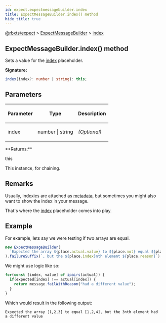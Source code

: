 ```yaml
---
id: expect.expectmessagebuilder.index
title: ExpectMessageBuilder.index() method
hide_title: true
---
```


[@rbxts/expect](./expect.md) &gt; [ExpectMessageBuilder](./expect.expectmessagebuilder.md) &gt; [index](./expect.expectmessagebuilder.index.md)

## ExpectMessageBuilder.index() method

Sets a value for the [index](./expect.placeholder.index.md) placeholder.

**Signature:**

```typescript
index(index?: number | string): this;
```

## Parameters

<table><thead><tr><th>

Parameter


</th><th>

Type


</th><th>

Description


</th></tr></thead>
<tbody><tr><td>

index


</td><td>

number \| string


</td><td>

_(Optional)_


</td></tr>
</tbody></table>
**Returns:**

this

This instance, for chaining.

## Remarks

Usually, indexies are attached as [metadata](./expect.expectmessagebuilder.metadata.md)<!-- -->, but sometimes you might also want to show the index in your message.

That's where the [index](./expect.placeholder.index.md) placeholder comes into play.

## Example

For example, lets say we were testing if two arrays are equal.

```ts
new ExpectMessageBuilder(
  `Expected the array ${place.actual.value} to ${place.not} equal ${place.expected.value}`
).failureSuffix(`, but the ${place.index}nth element ${place.reason}`);
```
We might use logic like so:

```ts
for(const [index, value] of ipairs(actual)) {
  if(expected[index] !== actual[index]) {
    return message.failWithReason("had a different value");
  }
}
```
Which would result in the following output:

```logs
Expected the array [1,2,3] to equal [1,2,4], but the 3nth element had a different value
```
